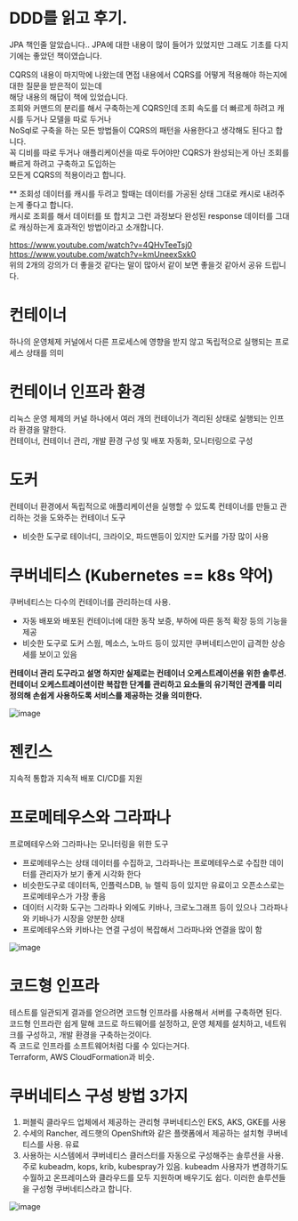 # DDD를 읽고 후기.
JPA 책인줄 알았습니다.. JPA에 대한 내용이 많이 들어가 있었지만
그래도 기초를 다지기에는 좋았던 책이였습니다.   
   
CQRS의 내용이 마지막에 나왔는데 면접 내용에서 CQRS를 어떻게 적용해야 하는지에 대한 질문을 받은적이 있는데   
해당 내용의 해답이 책에 있었습니다.   
조회와 커맨드의 분리를 해서 구축하는게 CQRS인데 조회 속도를 더 빠르게 하려고 캐시를 두거나 모델을 따로 두거나   
NoSql로 구축을 하는 모든 방법들이 CQRS의 패턴을 사용한다고 생각해도 된다고 합니다.   
꼭 디비를 따로 두거나 애플리케이션을 따로 두어야만 CQRS가 완성되는게 아닌 조회를빠르게 하려고 구축하고 도입하는   
모든게 CQRS의 적용이라고 합니다.    

** 조회성 데이터를 캐시를 두려고 할때는 데이터를 가공된 상태 그대로 캐시로 내려주는게 좋다고 합니다.   
캐시로 조회를 해서 데이터를 또 합치고 그런 과정보다 완성된 response 데이터를 그대로 캐싱하는게 효과적인 방법이라고 소개합니다.


https://www.youtube.com/watch?v=4QHvTeeTsj0   
https://www.youtube.com/watch?v=kmUneexSxk0   
위의 2개의 강의가 더 좋을것 같다는 말이 많아서 같이 보면 좋을것 같아서 공유 드립니다.

# 컨테이너
하나의 운영체제 커널에서 다른 프로세스에 영향을 받지 않고 독립적으로 실행되는 프로세스 상태를 의미

# 컨테이너 인프라 환경
리눅스 운영 체제의 커널 하나에서 여러 개의 컨테이너가 격리된 상태로 실행되는 인프라 환경을 말한다.   
컨테이너, 컨테이너 관리, 개발 환경 구성 및 배포 자동화, 모니터링으로 구성   

# 도커
컨테이너 환경에서 독립적으로 애플리케이션을 실행할 수 있도록 컨테이너를 만들고 관리하는 것을 도와주는 컨테이너 도구
* 비슷한 도구로 테이너디, 크라이오, 파드맨등이 있지만 도커를 가장 많이 사용

# 쿠버네티스 (Kubernetes == k8s 약어)
쿠버네티스는 다수의 컨테이너를 관리하는데 사용.   
* 자동 배포와 배포된 컨테이너에 대한 동작 보증, 부하에 따른 동적 확장 등의 기능을 제공
* 비슷한 도구로 도커 스웜, 메소스, 노마드 등이 있지만 쿠버네티스만이 급격한 상승세를 보이고 있음    

**컨테이너 관리 도구라고 설명 하지만 실제로는 컨테이너 오케스트레이션을 위한 솔루션.   
컨테이너 오케스트레이션이란 복잡한 단계를 관리하고 요소들의 유기적인 관계를 미리 정의해 손쉽게 사용하도록 서비스를 제공하는 것을 의미한다.**   
   
![image](https://user-images.githubusercontent.com/20812458/229264904-3967c261-0b9d-4b4f-a592-54f312df879c.png)


# 젠킨스
지속적 통합과 지속적 배포 CI/CD를 지원

# 프로메테우스와 그라파나
프로메테우스와 그라파나는 모니터링을 위한 도구
* 프로메테우스는 상태 데이터를 수집하고, 그라파나는 프로메테우스로 수집한 데이터를 관리자가 보기 좋게 시각화 한다
* 비슷한도구로 데이터독, 인플럭스DB, 뉴 렐릭 등이 있지만 유료이고 오픈소스로는 프로메테우스가 가장 좋음
* 데이터 시각화 도구는 그라파나 외에도 키바나, 크로노그래프 등이 있으나 그라파나와 키바나가 시장을 양분한 상태
* 프로메테우스와 키바나는 연결 구성이 복잡해서 그라파나와 연결을 많이 함

![image](https://user-images.githubusercontent.com/20812458/229264339-2b7973a6-0828-485c-a3b7-b6dc798fe9d9.png)

# 코드형 인프라
테스트를 일관되게 결과를 얻으려면 코드형 인프라를 사용해서 서버를 구축하면 된다.   
코드형 인프라란 쉽게 말해 코드로 하드웨어를 설정하고, 운영 체제를 설치하고, 네트워크를 구성하고, 개발 환경을 구축하는것이다.   
즉 코드로 인프라를 소프트웨어처럼 다룰 수 있다는거다.   
Terraform, AWS CloudFormation과 비슷.

# 쿠버네티스 구성 방법 3가지
1. 퍼블릭 클라우드 업체에서 제공하는 관리형 쿠버네티스인 EKS, AKS, GKE를 사용
2. 수세의 Rancher, 레드햇의 OpenShift와 같은 플랫폼에서 제공하는 설치형 쿠버네티스를 사용. 유료
3. 사용하는 시스템에서 쿠버네티스 클러스터를 자동으로 구성해주는 솔루션을 사용. 주로 kubeadm, kops, krib, kubespray가 있음.   kubeadm 사용자가 변경하기도 수월하고 온프레미스와 클라우드를 모두 지원하며 배우기도 쉽다. 이러한 솔루션들을 구성형 쿠버네티스라고 합니다.

![image](https://user-images.githubusercontent.com/20812458/229266631-1dd6153b-cfc8-440d-af77-f35063bf2422.png)




